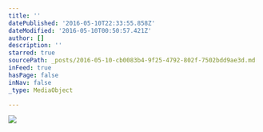 ```yaml
---
title: ''
datePublished: '2016-05-10T22:33:55.858Z'
dateModified: '2016-05-10T00:50:57.421Z'
author: []
description: ''
starred: true
sourcePath: _posts/2016-05-10-cb0083b4-9f25-4792-802f-7502bdd9ae3d.md
inFeed: true
hasPage: false
inNav: false
_type: MediaObject

---
```

![](https://the-grid-user-content.s3-us-west-2.amazonaws.com/865c684e-ff8e-4b4c-8073-31c2bb894163.jpg)